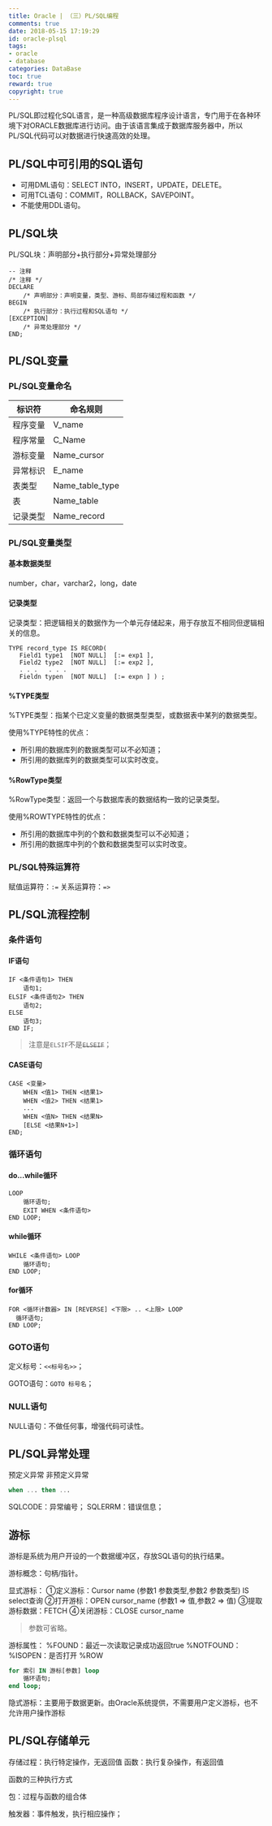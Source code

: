 ```yaml
---
title: Oracle | （三）PL/SQL编程
comments: true
date: 2018-05-15 17:19:29
id: oracle-plsql
tags:
- oracle
- database
categories: DataBase
toc: true
reward: true
copyright: true
---
```


<!--# Oracle | （三）PL/SQL编程-->

PL/SQL即过程化SQL语言，是一种高级数据库程序设计语言，专门用于在各种环境下对ORACLE数据库进行访问。由于该语言集成于数据库服务器中，所以PL/SQL代码可以对数据进行快速高效的处理。 

<!--more-->

## PL/SQL中可引用的SQL语句 

- 可用DML语句：SELECT INTO，INSERT，UPDATE，DELETE。
- 可用TCL语句：COMMIT，ROLLBACK，SAVEPOINT。
- 不能使用DDL语句。

## PL/SQL块
PL/SQL块：声明部分+执行部分+异常处理部分

```plsql
-- 注释
/* 注释 */
DECLARE
	/* 声明部分：声明变量，类型、游标、局部存储过程和函数 */
BEGIN
	/* 执行部分：执行过程和SQL语句 */
[EXCEPTION]
	/* 异常处理部分 */
END;
```

## PL/SQL变量

### PL/SQL变量命名

| 标识符   | 命名规则        |
| -------- | --------------- |
| 程序变量 | V_name          |
| 程序常量 | C_Name          |
| 游标变量 | Name_cursor     |
| 异常标识 | E_name          |
| 表类型   | Name_table_type |
| 表       | Name_table      |
| 记录类型 | Name_record     |

### PL/SQL变量类型

#### 基本数据类型

number，char，varchar2，long，date

#### 记录类型

记录类型：把逻辑相关的数据作为一个单元存储起来，用于存放互不相同但逻辑相关的信息。 

```plsql
TYPE record_type IS RECORD(
   Field1 type1  [NOT NULL]  [:= exp1 ],
   Field2 type2  [NOT NULL]  [:= exp2 ],
   . . .   . . .
   Fieldn typen  [NOT NULL]  [:= expn ] ) ;
```

#### %TYPE类型

%TYPE类型：指某个已定义变量的数据类型类型，或数据表中某列的数据类型。

使用%TYPE特性的优点：

- 所引用的数据库列的数据类型可以不必知道；
- 所引用的数据库列的数据类型可以实时改变。

#### %RowType类型

%RowType类型：返回一个与数据库表的数据结构一致的记录类型。

使用%ROWTYPE特性的优点：

- 所引用的数据库中列的个数和数据类型可以不必知道；
- 所引用的数据库中列的个数和数据类型可以实时改变。

### PL/SQL特殊运算符

赋值运算符：`:=`
关系运算符：`=>`

## PL/SQL流程控制

### 条件语句

#### IF语句

```plsql
IF <条件语句1> THEN
	语句1;
ELSIF <条件语句2> THEN
	语句2;
ELSE
	语句3;
END IF;
```

> 注意是`ELSIF`不是<s>`ELSEIF`</s>；

#### CASE语句

```plsql
CASE <变量>
	WHEN <值1> THEN <结果1>
	WHEN <值2> THEN <结果1>
	...
	WHEN <值N> THEN <结果N>
	[ELSE <结果N+1>]
END;
```

### 循环语句

#### do...while循环

```plsql
LOOP
	循环语句;
	EXIT WHEN <条件语句>
END LOOP;
```

#### while循环

```plsql
WHILE <条件语句> LOOP
	循环语句;
END LOOP;
```

#### for循环

```plsql
FOR <循环计数器> IN [REVERSE] <下限> .. <上限> LOOP
  循环语句;
END LOOP;
```

### GOTO语句

定义标号：`<<标号名>>`；

GOTO语句：`GOTO 标号名`；

### NULL语句

NULL语句：不做任何事，增强代码可读性。

## PL/SQL异常处理

预定义异常
非预定义异常

```sql
when ... then ...
```

SQLCODE：异常编号；
SQLERRM：错误信息；


## 游标
游标是系统为用户开设的一个数据缓冲区，存放SQL语句的执行结果。

游标概念：句柄/指针。

显式游标：
①定义游标：Cursor name (参数1 参数类型,参数2 参数类型) IS select查询
②打开游标：OPEN cursor_name (参数1 => 值,参数2 => 值)
③提取游标数据：FETCH
④关闭游标：CLOSE cursor_name
> 参数可省略。

游标属性：
%FOUND：最近一次读取记录成功返回true
%NOTFOUND：
%ISOPEN：是否打开
%ROW

```sql
for 索引 IN 游标[参数] loop
    循环语句;
end loop;
```

隐式游标：主要用于数据更新。由Oracle系统提供，不需要用户定义游标，也不允许用户操作游标



## PL/SQL存储单元
存储过程：执行特定操作，无返回值
函数：执行复杂操作，有返回值

函数的三种执行方式

包：过程与函数的组合体



触发器：事件触发，执行相应操作；









